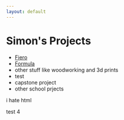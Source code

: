 ```yaml
---
layout: default
---
```

# Simon's Projects
<ul>
	<li>
		<a href="Fiero.html">Fiero</a>
	</li>
	<li>
		<a href="Formula.html">Formula</a>
	</li>
	<li>other stuff like woodworking and 3d prints</li>
	<li>test</li><!-- used to see if site updated-->
	<li> capstone project </li>
	<li> other school prjects </li>
</ul>
i hate html
<p> test 4 </p> <!-- used to see if site updated-->